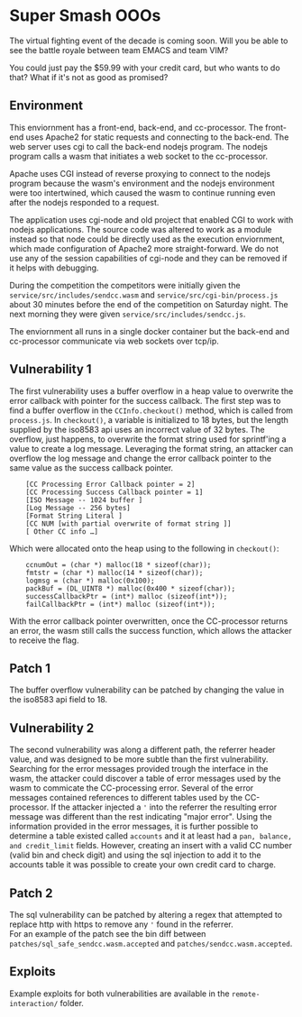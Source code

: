 # Super Smash OOOs

The virtual fighting event of the decade is coming soon.  Will you be able to see the battle royale between team EMACS and team VIM?

You could just pay the $59.99 with your credit card, but who wants to do that?  What if it's not as good as promised?

## Environment
This enviornment has a front-end, back-end, and cc-processor.  The front-end uses Apache2 for static requests and connecting to the back-end. The web server uses cgi to call the back-end nodejs program.  The nodejs program calls a wasm that initiates a web socket to the cc-processor.  

Apache uses CGI instead of reverse proxying to connect to the nodejs program because the wasm's environment and the nodejs environment were too intertwined, which caused the wasm to continue running even after the nodejs responded to a request. 

The application uses cgi-node and old project that enabled CGI to work with nodejs applications. The source code was altered to work as a module instead so that node could be directly used as the execution enviornment, which made configuration of Apache2 more straight-forward. We do not use any of the session capabilities of cgi-node and they can be removed if it helps with debugging.       

During the competition the competitors were initially given the `service/src/includes/sendcc.wasm` and `service/src/cgi-bin/process.js` about 30 minutes before the end of the competition on Saturday night.  The next morning they were given `service/src/includes/sendcc.js`.

The enviornment all runs in a single docker container but the back-end and cc-processor communicate via web sockets over tcp/ip.  

## Vulnerability 1
The first vulnerability uses a buffer overflow in a heap value to overwrite the error callback with pointer for the success callback. The first step was to find a buffer overflow in the `CCInfo.checkout()` method, which is called from `process.js`. In `checkout()`, a variable is initialized to 18 bytes, but the length supplied by the iso8583 api uses an incorrect value of 32 bytes. The overflow, just happens, to overwrite the format string used for sprintf'ing a value to create a log message. Leveraging the format string, an attacker can overflow the log message and change the error callback pointer to the same value as the success callback pointer.  
```
    [CC Processing Error Callback pointer = 2]
    [CC Processing Success Callback pointer = 1]
    [ISO Message -- 1024 buffer ]
    [Log Message -- 256 bytes]
    [Format String Literal ]
    [CC NUM [with partial overwrite of format string ]]
    [ Other CC info …]
```
Which were allocated onto the heap using to the following in `checkout()`:
``` 
    ccnumOut = (char *) malloc(18 * sizeof(char));
    fmtstr = (char *) malloc(14 * sizeof(char));
    logmsg = (char *) malloc(0x100);
    packBuf = (DL_UINT8 *) malloc(0x400 * sizeof(char));
    successCallbackPtr = (int*) malloc (sizeof(int*));
    failCallbackPtr = (int*) malloc (sizeof(int*));
```

With the error callback pointer overwritten, once the CC-processor returns an error, the wasm still calls the success function, which allows the attacker to receive the flag.

## Patch 1
The buffer overflow vulnerability can be patched by changing the value in the iso8583 api field to 18.

## Vulnerability 2
The second vulnerability was along a different path, the referrer header value, and was designed to be more subtle than the first vulnerability. Searching for the error messages provided trough the interface in the wasm, the attacker could discover a table of error messages used by the wasm to commicate the CC-processing error. Several of the error messages contained references to different tables used by the CC-processor. If the attacker injected a `'` into the referrer the resulting error message was different than the rest indicating "major error".  Using the information provided in the error messages, it is further possible to determine a table existed called `accounts` and it at least had a `pan, balance, and credit_limit` fields. However, creating an insert with a valid CC number (valid bin and check digit) and using the sql injection to add it to the accounts table it was possible to create your own credit card to charge.

## Patch 2
The sql vulnerability can be patched by altering a regex that attempted to replace http with https to remove any `'` found in the referrer.  
For an example of the patch see the bin diff between `patches/sql_safe_sendcc.wasm.accepted` and `patches/sendcc.wasm.accepted`.

## Exploits
Example exploits for both vulnerabilities are available in the `remote-interaction/` folder.
 






